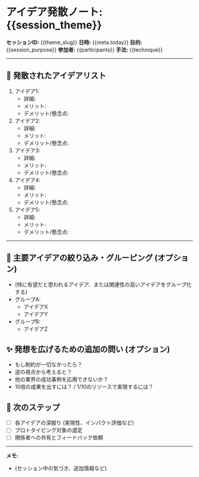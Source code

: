 # アイデア発散ノート: {{session_theme}}

**セッションID:** {{theme_slug}}
**日時:** {{meta.today}}
**目的:** {{session_purpose}}
**参加者:** {{participants}}
**手法:** {{technique}}

---

## 🧠 発散されたアイデアリスト

1.  アイデア1:
    - 詳細:
    - メリット:
    - デメリット/懸念点:
2.  アイデア2:
    - 詳細:
    - メリット:
    - デメリット/懸念点:
3.  アイデア3:
    - 詳細:
    - メリット:
    - デメリット/懸念点:
4.  アイデア4:
    - 詳細:
    - メリット:
    - デメリット/懸念点:
5.  アイデア5:
    - 詳細:
    - メリット:
    - デメリット/懸念点:

<!-- 必要に応じてアイデアを追加 -->
<!-- 各アイデアについて、より詳細な情報を追記していく -->
<!-- 例: -->
<!-- ## アイデア詳細: (アイデア名) -->
<!-- - **誰の何の課題を解決するか？** -->
<!-- - **具体的な提供価値は？** -->
<!-- - **実現に必要なものは？** -->
<!-- - **関連する既存のアイデアや技術は？** -->

---

## 💎 主要アイデアの絞り込み・グルーピング (オプション)
- (特に有望だと思われるアイデア、または関連性の高いアイデアをグループ化する)
- グループA:
  - アイデアX
  - アイデアY
- グループB:
  - アイデアZ

## ✨ 発想を広げるための追加の問い (オプション)
- もし制約が一切なかったら？
- 逆の視点から考えると？
- 他の業界の成功事例を応用できないか？
- 10倍の成果を出すには？ / 1/10のリソースで実現するには？

## 🚀 次のステップ
- [ ] 各アイデアの深掘り (実現性、インパクト評価など)
- [ ] プロトタイピング対象の選定
- [ ] 関係者への共有とフィードバック依頼
---
**メモ:**
- (セッション中の気づき、追加情報など)